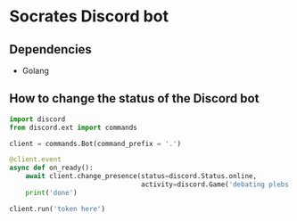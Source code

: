 # Socrates Discord bot

## Dependencies

- Golang

## How to change the status of the Discord bot

```py
import discord
from discord.ext import commands

client = commands.Bot(command_prefix = '.')

@client.event
async def on_ready():
    await client.change_presence(status=discord.Status.online,
                                 activity=discord.Game('debating plebs at the agora'))
    print('done')

client.run('token here')
```
